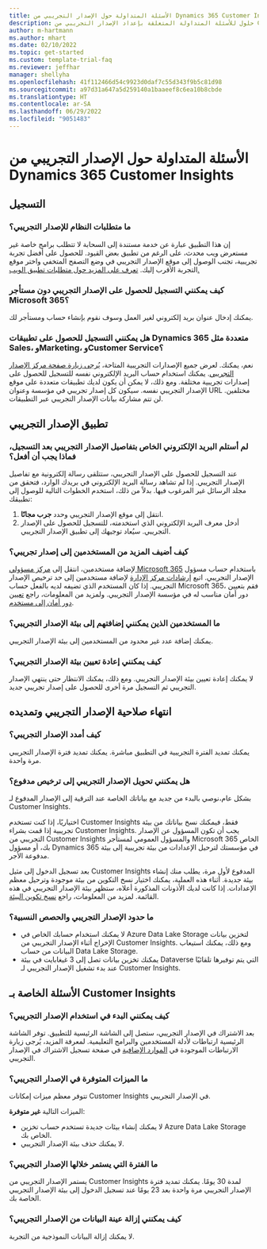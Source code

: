 ```yaml
---
title: الأسئلة المتداولة حول الإصدار التجريبي من Dynamics 365 Customer Insights
description: حلول للأسئلة المتداولة المتعلقة بإعداد الإصدار التجريبي من Customer Insights وإدارته. تعرف على كيفية حل المشكلات الخاصة بالنظام الأساسي والتطبيق.
author: m-hartmann
ms.author: mhart
ms.date: 02/10/2022
ms.topic: get-started
ms.custom: template-trial-faq
ms.reviewer: jeffhar
manager: shellyha
ms.openlocfilehash: 41f112466d54c9923d0daf7c55d343f9b5c81d98
ms.sourcegitcommit: a97d31a647a5d259140a1baaeef8c6ea10b8cbde
ms.translationtype: HT
ms.contentlocale: ar-SA
ms.lasthandoff: 06/29/2022
ms.locfileid: "9051483"
---
```

# <a name="dynamics-365-customer-insights-trial-faq"></a>الأسئلة المتداولة حول الإصدار التجريبي من Dynamics 365 Customer Insights

## <a name="sign-up"></a>التسجيل

### <a name="what-are-the-system-requirements-for-the-trial"></a>ما متطلبات النظام للإصدار التجريبي؟

إن هذا التطبيق عبارة عن خدمة مستندة إلى السحابة لا تتطلب برامج خاصة غير مستعرض ويب محدث، على الرغم من تطبيق بعض القيود. للحصول على أفضل تجربة تجريبية، تجنب الوصول إلى موقع الإصدار التجريبي في وضع التصفح المتخفي واختر موقع التجربة الأقرب إليك. [تعرف على المزيد حول متطلبات تطبيق الويب.](/power-platform/admin/web-application-requirements)

### <a name="how-do-i-sign-up-for-the-trial-without-a-microsoft-365-tenant"></a>كيف يمكنني التسجيل للحصول على الإصدار التجريبي دون مستأجر Microsoft 365؟

يمكنك إدخال عنوان بريد إلكتروني لغير العمل وسوف نقوم بإنشاء حساب ومستأجر لك.

### <a name="can-i-sign-up-for-multiple-dynamics-365-apps-such-as-sales-marketing-and-customer-service"></a>هل يمكنني التسجيل للحصول على تطبيقات Dynamics 365 متعددة مثل Sales، وMarketing، وCustomer Service؟

نعم، يمكنك. لعرض جميع الإصدارات التجريبية المتاحة، [يُرجى زيارة صفحة مركز الإصدار التجريبي](https://dynamics.microsoft.com/dynamics-365-free-trial). يمكنك استخدام حساب البريد الإلكتروني نفسه للتسجيل للحصول على إصدارات تجريبية مختلفة. ومع ذلك، لا يمكن أن يكون لديك تطبيقات متعددة على موقع الإصدار التجريبي نفسه. سيكون كل إصدار تجريبي في مؤسسة وعنوان URL مختلفين. لن تتم مشاركة بيانات الإصدار التجريبي عبر التطبيقات.

## <a name="trial-app"></a>تطبيق الإصدار التجريبي

### <a name="i-didnt-receive-the-trial-details-email-after-signing-up-what-should-i-do"></a>لم أستلم البريد الإلكتروني الخاص بتفاصيل الإصدار التجريبي بعد التسجيل، فماذا يجب أن أفعل؟

عند التسجيل للحصول على الإصدار التجريبي، ستتلقى رسالة إلكترونية مع تفاصيل الإصدار التجريبي. إذا لم تشاهد رسالة البريد الإلكتروني في بريدك الوارد، فتحقق من مجلد الرسائل غير المرغوب فيها. بدلاً من ذلك، استخدم الخطوات التالية للوصول إلى تطبيقك:

1. انتقل إلى موقع الإصدار التجريبي وحدد **جرب مجانًا**.
1. أدخل معرف البريد الإلكتروني الذي استخدمته، للتسجيل للحصول على الإصدار التجريبي. سيُعاد توجيهك إلى تطبيق الإصدار التجريبي.

### <a name="how-do-i-add-more-users-to-a-trial"></a>كيف أضيف المزيد من المستخدمين إلى إصدار تجريبي؟

لإضافة مستخدمين، انتقل إلى [مركز مسؤولي Microsoft 365](https://admin.microsoft.com) باستخدام حساب مسؤول الإصدار التجريبي. اتبع [إرشادات مركز الإدارة](/microsoft-365/admin/add-users/add-users) لإضافة مستخدمين إلى حد ترخيص الإصدار التجريبي. إذا كان المستخدم الذي تضيفه لديه بالفعل حساب Microsoft 365، فقم بتعيين دور أمان مناسب له في مؤسسة الإصدار التجريبي. ولمزيد من المعلومات، راجع [تعيين دور أمان إلى مستخدم](/power-platform/admin/create-users-assign-online-security-roles#assign-a-security-role-to-a-user).

### <a name="how-many-users-can-i-add-to-my-trial-environment"></a>ما المستخدمين الذين يمكنني إضافتهم إلى بيئة الإصدار التجريبي؟

يمكنك إضافة عدد غير محدود من المستخدمين إلى بيئة الإصدار التجريبي.

### <a name="how-do-i-reset-the-trial-environment"></a>كيف يمكنني إعادة تعيين بيئة الإصدار التجريبي؟

لا يمكنك إعادة تعيين بيئة الإصدار التجريبي. ومع ذلك، يمكنك الانتظار حتى ينتهي الإصدار التجريبي ثم التسجيل مرة أخرى للحصول على إصدار تجريبي جديد.

## <a name="trial-expiration-and-extension"></a>انتهاء صلاحية الإصدار التجريبي وتمديده

### <a name="how-do-i-extend-the-trial"></a>كيف أمدد الإصدار التجريبي؟

يمكنك تمديد الفترة التجريبية في التطبيق مباشرة. يمكنك تمديد فترة الإصدار التجريبي مرة واحدة.

### <a name="can-i-convert-the-trial-to-a-paid-license"></a>هل يمكنني تحويل الإصدار التجريبي إلى ترخيص مدفوع؟

بشكل عام،نوصي بالبدء من جديد مع بياناتك الخاصة عند الترقية إلى الإصدار المدفوع لـ Customer Insights. 

اختياريًا، إذا كنت تستخدم Customer Insights فقط، فيمكنك نسخ بياناتك من بيئة تجريبية إذا قمت بشراء Customer Insights. يجب أن تكون المسؤول عن الإصدار التجريبي من Customer Insights والمسؤول العمومي لمستأجر Microsoft 365 الخاص بك، أو مسؤول Dynamics 365 في مؤسستك لترحيل الإعدادات من بيئة تجريبية إلى بيئة مدفوعة الأجر.

بعد تسجيل الدخول إلى مثيل Customer Insights المدفوع لأول مرة، يطلب منك إنشاء بيئة جديدة. أثناء هذه العملية، يمكنك اختيار نسخ التكوين من بيئة موجودة وترحيل معظم الإعدادات. إذا كانت لديك الأذونات المذكورة أعلاه، ستظهر بيئة الإصدار التجريبي في هذه القائمة. لمزيد من المعلومات، راجع [نسخ تكوين البيئة](create-environment.md#copy-the-environment-configuration).

### <a name="what-are-the-trial-limits-and-quotas"></a>ما حدود الإصدار التجريبي والحصص النسبية؟

- لا يمكنك استخدام حسابك الخاص في Azure Data Lake Storage  لتخزين بيانات الإخراج أثناء الإصدار التجريبي من Customer Insights. ومع ذلك، يمكنك استيعاب البيانات من حساب Data Lake Storage.
- يمكنك تخزين بيانات تصل إلى 3 غيغابايت في بيئة Dataverse التي يتم توفيرها تلقائيًا عند بدء تشغيل الإصدار التجريبي لـ Customer Insights.

## <a name="customer-insights-specific-questions"></a>الأسئلة الخاصة بـ Customer Insights

### <a name="how-do-i-start-using-the-trial"></a>كيف يمكنني البدء في استخدام الإصدار التجريبي؟

بعد الاشتراك في الإصدار التجريبي، ستصل إلى الشاشة الرئيسية للتطبيق. توفر الشاشة الرئيسية ارتباطات لأدلة المستخدمين والبرامج التعليمية. لمعرفة المزيد، يُرجى زيارة الارتباطات الموجودة في [الموارد الإضافية](trial-signup.md#additional-resources) في صفحة تسجيل الاشتراك في الإصدار التجريبي.

### <a name="what-features-are-available-in-the-trial"></a>ما الميزات المتوفرة في الإصدار التجريبي؟

تتوفر معظم ميزات إمكانات Customer Insights في الإصدار التجريبي.

الميزات التالية **غير متوفرة**:

- لا يمكنك إنشاء بيئات جديدة تستخدم حساب تخزين Azure Data Lake Storage الخاص بك.
- لا يمكنك حذف بيئة الإصدار التجريبي.

### <a name="how-long-does-the-trial-last"></a>ما الفترة التي يستمر خلالها الإصدار التجريبي؟

يستمر الإصدار التجريبي من Customer Insights لمدة 30 يومًا. يمكنك تمديد فترة الإصدار التجريبي مرة واحدة بعد 23 يومًا عند تسجيل الدخول إلى بيئة الإصدار التجريبي الخاصة بك.

### <a name="how-do-i-remove-sample-data-from-the-trial"></a>كيف يمكنني إزالة عينة البيانات من الإصدار التجريبي؟

لا يمكنك إزالة البيانات النموذجية من التجربة.
